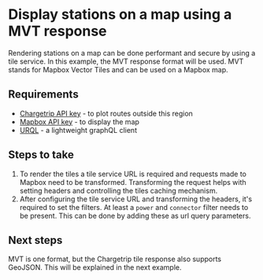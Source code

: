 # Display stations on a map using a MVT response

Rendering stations on a map can be done performant and secure by using a tile service. In this example, the MVT response format will be used. MVT stands for Mapbox Vector Tiles and can be used on a Mapbox map.

## Requirements

- [Chargetrip API key](https://account.chargetrip.com) - to plot routes outside this region
- [Mapbox API key](https://www.mapbox.com) - to display the map
- [URQL](https://formidable.com/open-source/urql/) - a lightweight graphQL client

## Steps to take

1. To render the tiles a tile service URL is required and requests made to Mapbox need to be transformed. Transforming the request helps with setting headers and controlling the tiles caching mechanism.
2. After configuring the tile service URL and transforming the headers, it's required to set the filters. At least a `power` and `connector` filter needs to be present. This can be done by adding these as url query parameters.

## Next steps

MVT is one format, but the Chargetrip tile response also supports GeoJSON. This will be explained in the next example.
